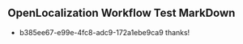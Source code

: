 ## OpenLocalization Workflow Test MarkDown
* b385ee67-e99e-4fc8-adc9-172a1ebe9ca9 thanks!

<!--HONumber=Jul16_HO3-->


